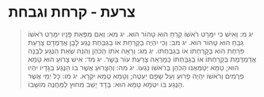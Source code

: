 # צרעת - קרחת וגבחת

> יג מ: וְאִישׁ כִּי יִמָּרֵט רֹאשׁוֹ קֵרֵחַ הוּא טָהוֹר הוּא.
> יג מא: וְאִם מִפְּאַת פָּנָיו יִמָּרֵט רֹאשׁוֹ גִּבֵּחַ הוּא טָהוֹר הוּא.
> יג מב: וְכִי יִהְיֶה בַקָּרַחַת אוֹ בַגַּבַּחַת נֶגַע לָבָן אֲדַמְדָּם צָרַעַת פֹּרַחַת הִוא בְּקָרַחְתּוֹ אוֹ בְגַבַּחְתּוֹ.
> יג מג: וְרָאָה אֹתוֹ הַכֹּהֵן וְהִנֵּה שְׂאֵת הַנֶּגַע לְבָנָה אֲדַמְדֶּמֶת בְּקָרַחְתּוֹ אוֹ בְגַבַּחְתּוֹ כְּמַרְאֵה צָרַעַת עוֹר בָּשָׂר.
> יג מד: אִישׁ צָרוּעַ הוּא טָמֵא הוּא; טַמֵּא יְטַמְּאֶנּוּ הַכֹּהֵן בְּרֹאשׁוֹ נִגְעוֹ.
> יג מה: וְהַצָּרוּעַ אֲשֶׁר בּוֹ הַנֶּגַע בְּגָדָיו יִהְיוּ פְרֻמִים וְרֹאשׁוֹ יִהְיֶה פָרוּעַ וְעַל שָׂפָם יַעְטֶה; וְטָמֵא טָמֵא יִקְרָא.
> יג מו: כָּל יְמֵי אֲשֶׁר הַנֶּגַע בּוֹ יִטְמָא טָמֵא הוּא:  בָּדָד יֵשֵׁב מִחוּץ לַמַּחֲנֶה מוֹשָׁבוֹ. 
 

